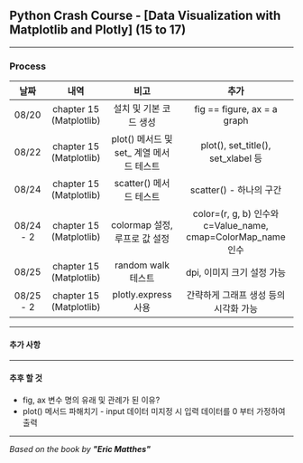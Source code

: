 ## Python Crash Course - \[Data Visualization with Matplotlib and Plotly] (15 to 17)

---

### Process

|    날짜     |           내역            |              비고              |                           추가                            |
|:---------:|:-----------------------:|:----------------------------:|:-------------------------------------------------------:|
|   08/20   | chapter 15 (Matplotlib) |        설치 및 기본 코드 생성         |               fig == figure, ax = a graph               |
|   08/22   | chapter 15 (Matplotlib) | plot() 메서드 및 set_ 계열 메서드 테스트 |            plot(), set_title(), set_xlabel 등            |
|   08/24   | chapter 15 (Matplotlib) |      scatter() 메서드 테스트       |                   scatter() - 하나의 구간                    |
| 08/24 - 2 | chapter 15 (Matplotlib) |    colormap 설정, 루프로 값 설정     | color=(r, g, b) 인수와 c=Value_name, cmap=ColorMap_name 인수 |
|   08/25   | chapter 15 (Matplotlib) |       random walk 테스트        |                    dpi, 이미지 크기 설정 가능                    |
| 08/25 - 2 | chapter 15 (Matplotlib) |      plotly.express 사용       |                  간략하게 그래프 생성 등의 시각화 가능                   |


---

#### 추가 사항

---

#### 추후 할 것
- fig, ax 변수 명의 유래 및 관례가 된 이유?
- plot() 메서드 파해치기 - input 데이터 미지정 시 입력 데이터를 0 부터 가정하여 출력


---

*Based on the book by **"Eric Matthes"***
